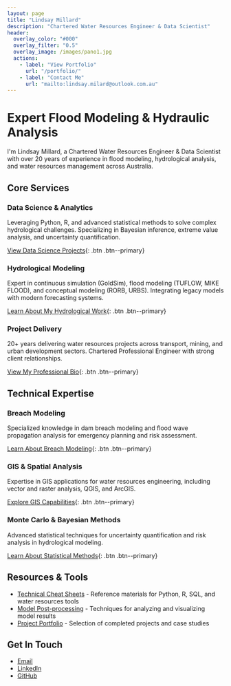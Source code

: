 ```yaml
---
layout: page
title: "Lindsay Millard"
description: "Chartered Water Resources Engineer & Data Scientist"
header:
  overlay_color: "#000"
  overlay_filter: "0.5"
  overlay_image: /images/pano1.jpg
  actions:
    - label: "View Portfolio"
      url: "/portfolio/"
    - label: "Contact Me"
      url: "mailto:lindsay.milard@outlook.com.au"
---
```


# Expert Flood Modeling & Hydraulic Analysis

I'm Lindsay Millard, a Chartered Water Resources Engineer & Data Scientist with over 20 years of experience in flood modeling, hydrological analysis, and water resources management across Australia.

## Core Services

### Data Science & Analytics
Leveraging Python, R, and advanced statistical methods to solve complex hydrological challenges. Specializing in Bayesian inference, extreme value analysis, and uncertainty quantification.

[View Data Science Projects](/datascience/){: .btn .btn--primary}

### Hydrological Modeling
Expert in continuous simulation (GoldSim), flood modeling (TUFLOW, MIKE FLOOD), and conceptual modeling (RORB, URBS). Integrating legacy models with modern forecasting systems.

[Learn About My Hydrological Work](/Hydrology/){: .btn .btn--primary}

### Project Delivery
20+ years delivering water resources projects across transport, mining, and urban development sectors. Chartered Professional Engineer with strong client relationships.

[View My Professional Bio](/about/){: .btn .btn--primary}

## Technical Expertise

### Breach Modeling
Specialized knowledge in dam breach modeling and flood wave propagation analysis for emergency planning and risk assessment.

[Learn About Breach Modeling](/Breach/){: .btn .btn--primary}

### GIS & Spatial Analysis
Expertise in GIS applications for water resources engineering, including vector and raster analysis, QGIS, and ArcGIS.

[Explore GIS Capabilities](/GIS/){: .btn .btn--primary}

### Monte Carlo & Bayesian Methods
Advanced statistical techniques for uncertainty quantification and risk analysis in hydrological modeling.

[Learn About Statistical Methods](/Monte/){: .btn .btn--primary}

## Resources & Tools

- [Technical Cheat Sheets](/cheatsheets/) - Reference materials for Python, R, SQL, and water resources tools
- [Model Post-processing](/Post-processing/) - Techniques for analyzing and visualizing model results
- [Project Portfolio](/portfolio/) - Selection of completed projects and case studies

## Get In Touch

- [Email](mailto:lindsay.milard@outlook.com.au)
- [LinkedIn](https://www.linkedin.com/in/lindsaymillard)
- [GitHub](https://github.com/lmillard79)
